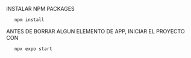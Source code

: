INSTALAR NPM PACKAGES 
```bash
   npm install
   ```
ANTES DE BORRAR ALGUN ELEMENTO DE APP, INICIAR EL PROYECTO CON 
```bash
   npx expo start
   ```
